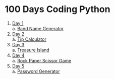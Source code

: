 # 100 Days Coding Python #

1. [Day 1](/Day1)  
    a. [Band Name Generator](/Day1/band_name_gen.py)  
2. [Day 2](/Day2)  
    a. [Tip Calculator](/Day2/tip_calculator.py)  
3. [Day 3](/Day3/)  
    a. [Treasure Island](/Day3/treasure_island.py)  
4. [Day 4](/Day4/)  
    a. [Rock Paper Scissor Game](/Day4/rock_paper_scissor.py)  
5. [Day 5](/Day5/)  
    a. [Password Generator](/Day5/password_generator.py)  
